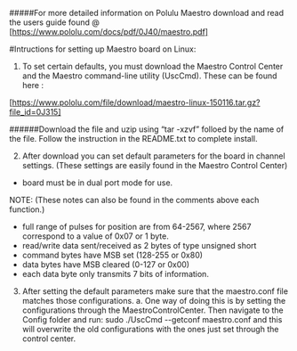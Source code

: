 #####For more detailed information on Polulu Maestro download and read the users guide found @ [https://www.pololu.com/docs/pdf/0J40/maestro.pdf]

#Intructions for setting up Maestro board on Linux:

1. To set certain defaults, you must download the Maestro Control Center and the Maestro command-line utility (UscCmd). These can be found here :

[https://www.pololu.com/file/download/maestro-linux-150116.tar.gz?file_id=0J315]

######Download the file and uzip using “tar -xzvf” folloed by the name of the file. Follow the instruction in the README.txt to complete install.


2. After download you can set default parameters for the board in channel settings. (These settings are easily found in the Maestro Control Center)
- board must be in dual port mode for use.

NOTE: (These notes can also be found in the comments above each function.)
- full range of pulses for position are from 64-2567, where 2567 correspond to a value of 0x07 or 1 byte. 
- read/write data sent/received as 2 bytes of type unsigned short
- command bytes have MSB set (128-255 or 0x80)
- data bytes have MSB cleared (0-127 or 0x00)
- each data byte only transmits 7 bits of information.

3. After setting the default parameters make sure that the maestro.conf file matches those configurations. 
	a. One way of doing this is by setting the configurations through the MaestroControlCenter.  Then navigate to the Config folder and run: sudo ./UscCmd --getconf maestro.conf and this will overwrite the old configurations with the ones just set through the control center.

